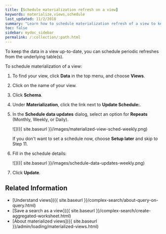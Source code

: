```yaml
---
title: [Schedule materialization refresh on a view]
keywords: materialize,views,schedule
last_updated: 11/2/2018
summary: "Learn how to schedule materialization refresh of a view to keep it in synch with the data that makes it up."
toc: false
sidebar: mydoc_sidebar
permalink: /:collection/:path.html
---
```


To keep the data in a view up-to-date, you can schedule periodic refreshes from the underlying table(s).

To schedule materialization of a view:

1. To find your view, click **Data** in the top menu, and choose **Views**.
2. Click on the name of your view.
3. Click **Schema**.
4. Under **Materialization**, click the link next to **Update Schedule:**.

5. In the **Schedule data updates** dialog, select an option for **Repeats** (Monthly, Weekly, or Daily).

   ![]({{ site.baseurl }}/images/materialized-view-sched-weekly.png)

   If you don't want to set a schedule now, choose **Setup later** and skip to Step 11.

6. Fill in the schedule details:

   ![]({{ site.baseurl }}/images/schedule-data-updates-weekly.png)

7. Click **Update**.

## Related Information

-   [Understand views]({{ site.baseurl }}/complex-search/about-query-on-query.html)  
-   [Save a search as a view]({{ site.baseurl }}/complex-search/create-aggregated-worksheet.html)
-   [About materialized views]({{ site.baseurl }}/admin/loading/materialized-views.html)
